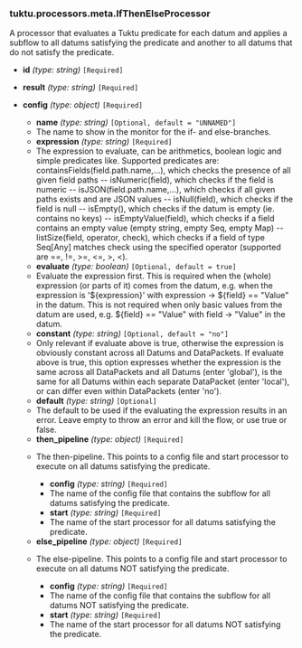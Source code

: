 ### tuktu.processors.meta.IfThenElseProcessor
A processor that evaluates a Tuktu predicate for each datum and applies a subflow to all datums satisfying the predicate and another to all datums that do not satisfy the predicate.

  * **id** *(type: string)* `[Required]`

  * **result** *(type: string)* `[Required]`

  * **config** *(type: object)* `[Required]`

    * **name** *(type: string)* `[Optional, default = "UNNAMED"]`
    - The name to show in the monitor for the if- and else-branches.

    * **expression** *(type: string)* `[Required]`
    - The expression to evaluate, can be arithmetics, boolean logic and simple predicates like. Supported predicates are: containsFields(field.path.name,...), which checks the presence of all given field paths -- isNumeric(field), which checks if the field is numeric -- isJSON(field.path.name,...), which checks if all given paths exists and are JSON values -- isNull(field), which checks if the field is null -- isEmpty(), which checks if the datum is empty (ie. contains no keys) -- isEmptyValue(field), which checks if a field contains an empty value (empty string, empty Seq, empty Map) -- listSize(field, operator, check), which checks if a field of type Seq[Any] matches check using the specified operator (supported are ==, !=, >=, <=, >, <).

    * **evaluate** *(type: boolean)* `[Optional, default = true]`
    - Evaluate the expression first. This is required when the (whole) expression (or parts of it) comes from the datum, e.g. when the expression is '${expression}' with expression -> ${field} == "Value" in the datum. This is not required when only basic values from the datum are used, e.g. ${field} == "Value" with field -> "Value" in the datum.

    * **constant** *(type: string)* `[Optional, default = "no"]`
    - Only relevant if evaluate above is true, otherwise the expression is obviously constant across all Datums and DataPackets. If evaluate above is true, this option expresses whether the expression is the same across all DataPackets and all Datums (enter 'global'), is the same for all Datums within each separate DataPacket (enter 'local'), or can differ even within DataPackets (enter 'no').

    * **default** *(type: string)* `[Optional]`
    - The default to be used if the evaluating the expression results in an error. Leave empty to throw an error and kill the flow, or use true or false.

    * **then_pipeline** *(type: object)* `[Required]`
    - The then-pipeline. This points to a config file and start processor to execute on all datums satisfying the predicate.

      * **config** *(type: string)* `[Required]`
      - The name of the config file that contains the subflow for all datums satisfying the predicate.

      * **start** *(type: string)* `[Required]`
      - The name of the start processor for all datums satisfying the predicate.

    * **else_pipeline** *(type: object)* `[Required]`
    - The else-pipeline. This points to a config file and start processor to execute on all datums NOT satisfying the predicate.

      * **config** *(type: string)* `[Required]`
      - The name of the config file that contains the subflow for all datums NOT satisfying the predicate.

      * **start** *(type: string)* `[Required]`
      - The name of the start processor for all datums NOT satisfying the predicate.

